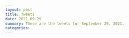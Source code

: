 ```yaml
---
layout: post
title: Tweets
date: 2021-09-29
summary: These are the tweets for September 29, 2021.
categories:
---
```


